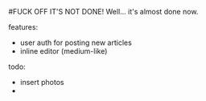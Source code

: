 #FUCK OFF IT'S NOT DONE!
Well... it's almost done now.


features:
- user auth for posting new articles
- inline editor (medium-like)

todo:
- insert photos
- 
